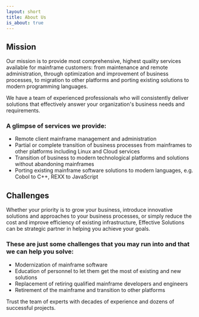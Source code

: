 ```yaml
---
layout: short
title: About Us
is_about: true
---
```

<h2 class="es-2">Mission</h2>

<p class="article-block article-p">
Our mission is to provide most comprehensive, highest quality services available for mainframe customers: from maintenance and remote administration, through optimization and improvement of business processes, to migration to other platforms and porting existing solutions to modern programming languages.
</p>

<p class="article-block article-p">
We have a team of experienced professionals who will consistently deliver solutions that effectively answer your organization's business needs and requirements.
</p>

<h3 class="es-3">A glimpse of services we provide:</h3>

<ul class="list-unstyled article-block">
  <li class="es-list-node">Remote client mainframe management and administration</li>
  <li class="es-list-node">Partial or complete transition of business processes from mainframes to other platforms including Linux and Cloud services</li>
  <li class="es-list-node">Transition of business to modern technological platforms and solutions without abandoning mainframes</li>
  <li class="es-list-node">Porting existing mainframe software solutions to modern languages, e.g. Cobol to C++, REXX to JavaScript</li>
</ul>

<h2 class="es-2">Challenges</h2>

<p class="article-block article-p">
Whether your priority is to grow your business, introduce innovative solutions and approaches to your business processes, or simply reduce the cost and improve efficiency of existing infrastructure, Effective Solutions can be strategic partner in helping you achieve your goals.
</p>

<h3 class="es-3">These are just some challenges that you may run into and that we can help you solve:</h3>

<ul class="list-unstyled article-block">
  <li class="es-list-node">Modernization of mainframe software</li>
  <li class="es-list-node">Education of personnel to let them get the most of existing and new solutions</li>
  <li class="es-list-node">Replacement of retiring qualified mainframe developers and engineers</li>
  <li class="es-list-node">Retirement of the mainframe and transition to other platforms</li>
</ul>

<p class="article-block article-p">
Trust the team of experts with decades of experience and dozens of successful projects.
</p>
